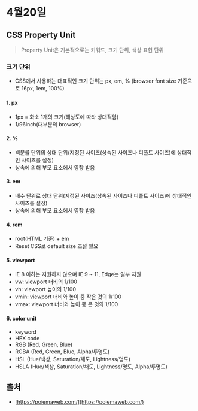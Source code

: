 # 4월20일

## CSS Property Unit

> Property Unit은 기본적으로는 키워드, 크기 단위, 색상 표현 단위



### 크기 단위

* CSS에서 사용하는 대표적인 크기 단위는 px, em, % (browser font size 기준으로 16px, 1em, 100%)

#### 1. px

* 1px = 화소 1개의 크기(해상도에 따라 상대적임)
* 1/96inch(대부분의 browser)



#### 2. %

* 백분률 단위의 상대 단위(지정된 사이즈(상속된 사이즈나 디폴트 사이즈)에 상대적인 사이즈를 설정)
* 상속에 의해 부모 요소에서 영향 받음



#### 3. em

* 배수 단위로 상대 단위(지정된 사이즈(상속된 사이즈나 디폴트 사이즈)에 상대적인 사이즈를 설정)
* 상속에 의해 부모 요소에서 영향 받음



#### 4. rem

* root(HTML 기준) + em
* Reset CSS로 default size 조절 필요



#### 5. viewport

* IE 8 이하는 지원하지 않으며 IE 9 \~ 11, Edge는 일부 지원
* vw: viewport 너비의 1/100
* vh: viewport 높이의 1/100
* vmin: viewport 너비와 높이 중 작은 것의 1/100
* vmax: viewport 너비와 높이 중 큰 것의 1/100



#### 6. color unit

* keyword
* HEX code
* RGB (Red, Green, Blue)
* RGBA (Red, Green, Blue, Alpha/투명도)
* HSL (Hue/색상, Saturation/채도, Lightness/명도)
* HSLA (Hue/색상, Saturation/채도, Lightness/명도, Alpha/투명도)



## 출처

* [https://poiemaweb.com/](https://poiemaweb.com/)
